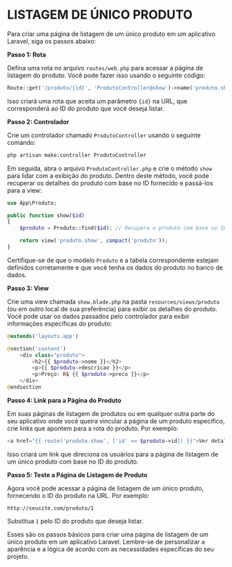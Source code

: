 # LISTAGEM DE ÚNICO PRODUTO
Para criar uma página de listagem de um único produto em um aplicativo Laravel, siga os passos abaixo:

**Passo 1: Rota**

Defina uma rota no arquivo `routes/web.php` para acessar a página de listagem do produto. Você pode fazer isso usando o seguinte código:

```php
Route::get('/produto/{id}', 'ProdutoController@show')->name('produto.show');
```

Isso criará uma rota que aceita um parâmetro `{id}` na URL, que corresponderá ao ID do produto que você deseja listar.

**Passo 2: Controlador**

Crie um controlador chamado `ProdutoController` usando o seguinte comando:

```bash
php artisan make:controller ProdutoController
```

Em seguida, abra o arquivo `ProdutoController.php` e crie o método `show` para lidar com a exibição do produto. Dentro deste método, você pode recuperar os detalhes do produto com base no ID fornecido e passá-los para a view:

```php
use App\Produto;

public function show($id)
{
    $produto = Produto::find($id); // Recupera o produto com base no ID

    return view('produto.show', compact('produto'));
}
```

Certifique-se de que o modelo `Produto` e a tabela correspondente estejam definidos corretamente e que você tenha os dados do produto no banco de dados.

**Passo 3: View**

Crie uma view chamada `show.blade.php` na pasta `resources/views/produto` (ou em outro local de sua preferência) para exibir os detalhes do produto. Você pode usar os dados passados pelo controlador para exibir informações específicas do produto:

```php
@extends('layouts.app')

@section('content')
    <div class="produto">
        <h2>{{ $produto->nome }}</h2>
        <p>{{ $produto->descricao }}</p>
        <p>Preço: R$ {{ $produto->preco }}</p>
    </div>
@endsection
```

**Passo 4: Link para a Página do Produto**

Em suas páginas de listagem de produtos ou em qualquer outra parte do seu aplicativo onde você queira vincular a página de um produto específico, crie links que apontem para a rota do produto. Por exemplo:

```php
<a href="{{ route('produto.show', ['id' => $produto->id]) }}">Ver detalhes do produto</a>
```

Isso criará um link que direciona os usuários para a página de listagem de um único produto com base no ID do produto.

**Passo 5: Teste a Página de Listagem de Produto**

Agora você pode acessar a página de listagem de um único produto, fornecendo o ID do produto na URL. Por exemplo:

```
http://seusite.com/produto/1
```

Substitua `1` pelo ID do produto que deseja listar.

Esses são os passos básicos para criar uma página de listagem de um único produto em um aplicativo Laravel. Lembre-se de personalizar a aparência e a lógica de acordo com as necessidades específicas do seu projeto.